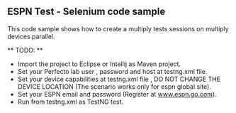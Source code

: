 ## ESPN Test - Selenium code sample

This code sample shows how to create a multiply tests sessions on multiply devices parallel. 

** TODO: **
- Import the project to Eclipse or Intellij as Maven project.
- Set your Perfecto lab user , password and host at testng.xml file.
- Set your device capabilities at testng.xml file , DO NOT CHANGE THE DEVICE LOCATION (The scenario works only for espn global site).
- Set your ESPN email and password (Register at www.espn.go.com).
- Run from testng.xml as TestNG test.

